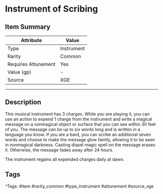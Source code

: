 # Instrument of Scribing

## Item Summary

| Attribute            | Value                        |
|----------------------|------------------------------|
| Type                 | Instrument |
| Rarity               | Common             |
| Requires Attunement  | Yes                |
| Value (gp)           | -    |
| Source               | XGE |

---

## Description

This musical instrument has 3 charges. While you are playing it, you can use an action to expend 1 charge from the instrument and write a magical message on a nonmagical object or surface that you can see within 30 feet of you. The message can be up to six words long and is written in a language you know. If you are a bard, you can scribe an additional seven words and choose to make the message glow faintly, allowing it to be seen in nonmagical darkness. Casting dispel magic spell on the message erases it. Otherwise, the message fades away after 24 hours.

The instrument regains all expended charges daily at dawn.

## Tags

^Tags: #item #rarity_common #type_instrument #attunement #source_xge